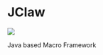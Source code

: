 # JClaw
![](https://user-images.githubusercontent.com/58779799/115257731-56840f80-a16b-11eb-9f7d-328b8aa85170.png)

Java based Macro Framework
